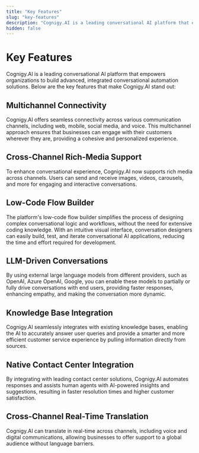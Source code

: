 ```yaml
---
title: "Key Features"
slug: "key-features"
description: "Cognigy.AI is a leading conversational AI platform that empowers organizations to build advanced, integrated conversational automation solutions."
hidden: false
---
```


# Key Features

Cognigy.AI is a leading conversational AI platform that empowers organizations to build advanced, integrated conversational automation solutions. Below are the key features that make Cognigy.AI stand out:

## Multichannel Connectivity

Cognigy.AI offers seamless connectivity across various communication channels, including web, mobile, social media, and voice. This multichannel approach ensures that businesses can engage with their customers wherever they are, providing a cohesive and personalized experience.

## Cross-Channel Rich-Media Support

To enhance conversational experience, Cognigy.AI now supports rich media across channels. Users can send and receive images, videos, carousels, and more for engaging and interactive conversations.

## Low-Code Flow Builder

The platform's low-code flow builder simplifies the process of designing complex conversational logic and workflows, without the need for extensive coding knowledge. With an intuitive visual interface, conversation designers can easily build, test, and iterate conversational AI applications, reducing the time and effort required for development.

## LLM-Driven Conversations

By using external large language models from different providers, such as OpenAI, Azure OpenAI, Google, you can enable these models to partially or fully drive conversations with end users, providing faster responses, enhancing empathy, and making the conversation more dynamic.

## Knowledge Base Integration

Cognigy.AI seamlessly integrates with existing knowledge bases, enabling the AI to accurately answer user queries and provide a smarter and more efficient customer service experience by pulling information directly from sources.

## Native Contact Center Integration

By integrating with leading contact center solutions, Cognigy.AI automates responses and assists human agents with AI-powered insights and suggestions, resulting in faster resolution times and higher customer satisfaction.

## Cross-Channel Real-Time Translation

Cognigy.AI can translate in real-time across channels, including voice and digital communications, allowing businesses to offer support to a global audience without language barriers.
